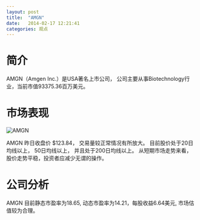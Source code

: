 ```yaml
---
layout: post
title:  "AMGN"
date:   2014-02-17 12:21:41
categories: 观点
---
```


# 简介
AMGN（Amgen Inc.）是USA著名上市公司，
公司主要从事Biotechnology行业，当前市值93375.36百万美元。

# 市场表现

![AMGN](http://finviz.com/chart.ashx?t=AMGN&ty=c&ta=1&p=d&s=l)

AMGN 昨日收盘价 $123.84，
交易量较正常情况有所放大。
目前股价处于20日均线以上，
50日均线以上，
并且处于200日均线以上。
从短期市场走势来看，
股价走势平稳，投资者应减少无谓的操作。

# 公司分析
AMGN 目前静态市盈率为18.65, 动态市盈率为14.21，每股收益6.64美元,
市场估值较为合理。
